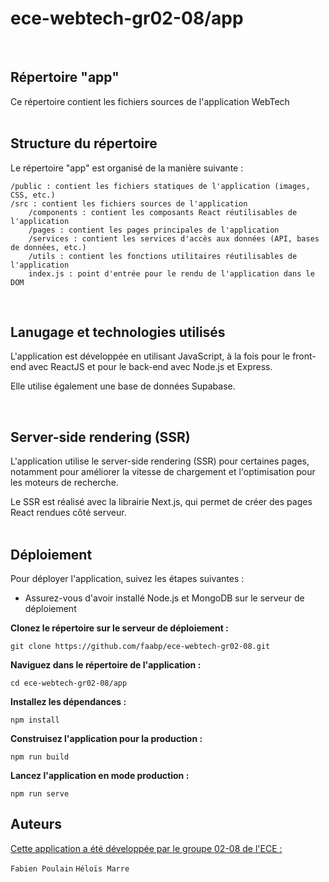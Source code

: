 # ece-webtech-gr02-08/app

<br>

## Répertoire "app"

Ce répertoire contient les fichiers sources de l'application WebTech
<br>
<br>

## Structure du répertoire

Le répertoire "app" est organisé de la manière suivante :

    /public : contient les fichiers statiques de l'application (images, CSS, etc.)
    /src : contient les fichiers sources de l'application
        /components : contient les composants React réutilisables de l'application
        /pages : contient les pages principales de l'application
        /services : contient les services d'accès aux données (API, bases de données, etc.)
        /utils : contient les fonctions utilitaires réutilisables de l'application
        index.js : point d'entrée pour le rendu de l'application dans le DOM
<br>

## Lanugage et technologies utilisés

L'application est développée en utilisant JavaScript, à la fois pour le front-end avec ReactJS et pour le back-end avec Node.js et Express. <p>
Elle utilise également une base de données Supabase. 

<br>

## Server-side rendering (SSR)

L'application utilise le server-side rendering (SSR) pour certaines pages, notamment pour améliorer la vitesse de chargement et l'optimisation pour les moteurs de recherche. <p>
Le SSR est réalisé avec la librairie Next.js, qui permet de créer des pages React rendues côté serveur.
<br>
<br>

## Déploiement

Pour déployer l'application, suivez les étapes suivantes :

* Assurez-vous d'avoir installé Node.js et MongoDB sur le serveur de déploiement



**Clonez le répertoire sur le serveur de déploiement :**

    git clone https://github.com/faabp/ece-webtech-gr02-08.git

**Naviguez dans le répertoire de l'application :**

    cd ece-webtech-gr02-08/app

**Installez les dépendances :**

    npm install

**Construisez l'application pour la production :**

    npm run build

**Lancez l'application en mode production :**

    npm run serve

## Auteurs

[Cette application a été développée par le groupe 02-08 de l'ECE :](https://ece-webtech-gr02-08.vercel.app/)

`Fabien Poulain`
`Héloïs Marre`
